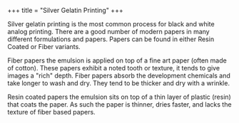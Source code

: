 +++
title = "Silver Gelatin Printing"
+++

Silver gelatin printing is the most common process for black and white analog printing. There are a good number of modern papers in many different formulations and papers. Papers can be found in either Resin Coated or Fiber variants.

Fiber papers the emulsion is applied on top of a fine art paper (often made of cotton). These papers exhibit a noted tooth or texture, it tends to give images a "rich" depth. Fiber papers absorb the development chemicals and take longer to wash and dry. They tend to be thicker and dry with a wrinkle.

Resin coated papers the emulsion sits on top of a thin layer of plastic (resin) that coats the paper. As such the paper is thinner, dries faster, and lacks the texture of fiber based papers.
